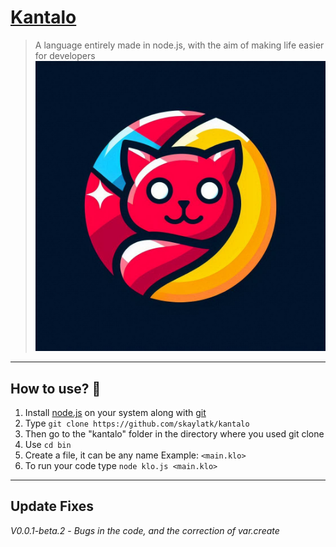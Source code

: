 # [Kantalo](https://kantalo.kesug.com)
> A language entirely made in node.js, with the aim of making life easier for developers
![Kantalo](./kantalo_o.jpeg)

---

## How to use? 🤔

1. Install [node.js](https://nodejs.org/) on your system along with [git](https://git-scm.com/downloads)
2. Type `git clone https://github.com/skaylatk/kantalo`
3. Then go to the "kantalo" folder in the directory where you used git clone
4. Use `cd bin`
5. Create a file, it can be any name Example: `<main.klo>`
6. To run your code type `node klo.js <main.klo>`

---
## Update Fixes

*V0.0.1-beta.2* -  _Bugs in the code, and the correction of var.create_
